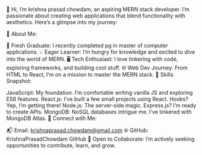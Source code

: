 👋 Hi, I’m krishna prasad chowdam, an aspiring MERN stack developer. I’m passionate about creating web applications that blend functionality with aesthetics. Here’s a glimpse into my journey:

🚀 About Me:

🌱 Fresh Graduate: I recently completed pg in master of computer applications.
💡 Eager Learner: I’m hungry for knowledge and excited to dive into the world of MERN.
🖥️ Tech Enthusiast: I love tinkering with code, exploring frameworks, and building cool stuff.
🌐 Web Dev Journey: From HTML to React, I’m on a mission to master the MERN stack.
🌟 Skills Snapshot:

JavaScript: My foundation. I’m comfortable writing vanilla JS and exploring ES6 features.
React.js: I’ve built a few small projects using React. Hooks? Yep, I’m getting there!
Node.js: The server-side magic. Express.js? I’m ready to create APIs.
MongoDB: NoSQL databases intrigue me. I’ve tinkered with MongoDB Atlas.
🔗 Connect with Me:

📬 Email: krishnaprasad.chowdam@gmail.com
🌐 GitHub: KrishnaPrasadChowdam GitHub
🌱 Open to Collaborate: I’m actively seeking opportunities to contribute, learn, and grow. 
